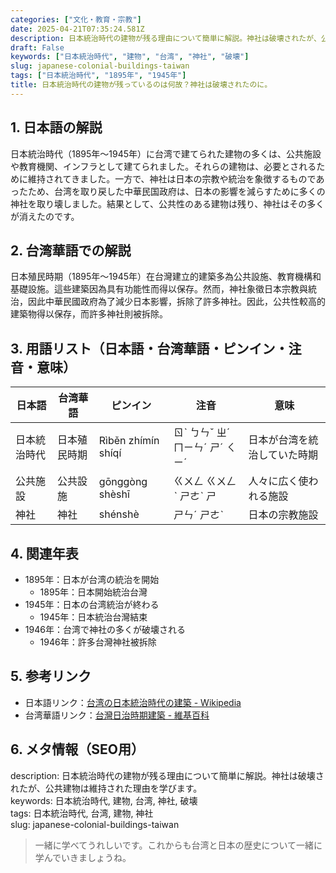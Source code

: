```yaml
---
categories: ["文化・教育・宗教"]
date: 2025-04-21T07:35:24.581Z
description: 日本統治時代の建物が残る理由について簡単に解説。神社は破壊されたが、公共建物は維持された理由を学びます。
draft: False
keywords: ["日本統治時代", "建物", "台湾", "神社", "破壊"]
slug: japanese-colonial-buildings-taiwan
tags: ["日本統治時代", "1895年", "1945年"]
title: 日本統治時代の建物が残っているのは何故？神社は破壊されたのに。
---
```




## 1. 日本語の解説  
日本統治時代（1895年〜1945年）に台湾で建てられた建物の多くは、公共施設や教育機関、インフラとして建てられました。それらの建物は、必要とされるために維持されてきました。一方で、神社は日本の宗教や統治を象徴するものであったため、台湾を取り戻した中華民国政府は、日本の影響を減らすために多くの神社を取り壊しました。結果として、公共性のある建物は残り、神社はその多くが消えたのです。

## 2. 台湾華語での解説  
日本殖民時期（1895年〜1945年）在台灣建立的建築多為公共設施、教育機構和基礎設施。這些建築因為具有功能性而得以保存。然而，神社象徵日本宗教與統治，因此中華民國政府為了減少日本影響，拆除了許多神社。因此，公共性較高的建築物得以保存，而許多神社則被拆除。

## 3. 用語リスト（日本語・台湾華語・ピンイン・注音・意味）  
| 日本語       | 台湾華語     | ピンイン         | 注音       | 意味                   |
|------------|----------|--------------|----------|--------------------|
| 日本統治時代 | 日本殖民時期 | Rìběn zhímín shíqí | ㄖˋ ㄅㄣˇ ㄓˊ ㄇㄧㄣˊ ㄕˊ ㄑㄧˊ | 日本が台湾を統治していた時期 |
| 公共施設     | 公共設施   | gōnggòng shèshī  | ㄍㄨㄥ ㄍㄨㄥˋ ㄕㄜˋ ㄕ | 人々に広く使われる施設      |
| 神社         | 神社      | shénshè        | ㄕㄣˊ ㄕㄜˋ      | 日本の宗教施設           |

## 4. 関連年表  
- 1895年：日本が台湾の統治を開始  
  * 1895年：日本開始統治台灣  
- 1945年：日本の台湾統治が終わる  
  * 1945年：日本統治台灣結束  
- 1946年：台湾で神社の多くが破壊される  
  * 1946年：許多台灣神社被拆除  

## 5. 参考リンク  
- 日本語リンク：[台湾の日本統治時代の建築 - Wikipedia](https://ja.wikipedia.org/wiki/台湾の日本統治時代の建築)  
- 台湾華語リンク：[台灣日治時期建築 - 維基百科](https://zh.wikipedia.org/wiki/臺灣日治時期建築)

## 6. メタ情報（SEO用）  
description: 日本統治時代の建物が残る理由について簡単に解説。神社は破壊されたが、公共建物は維持された理由を学びます。  
keywords: 日本統治時代, 建物, 台湾, 神社, 破壊  
tags: 日本統治時代, 台湾, 建物, 神社  
slug: japanese-colonial-buildings-taiwan

> 一緒に学べてうれしいです。これからも台湾と日本の歴史について一緒に学んでいきましょうね。